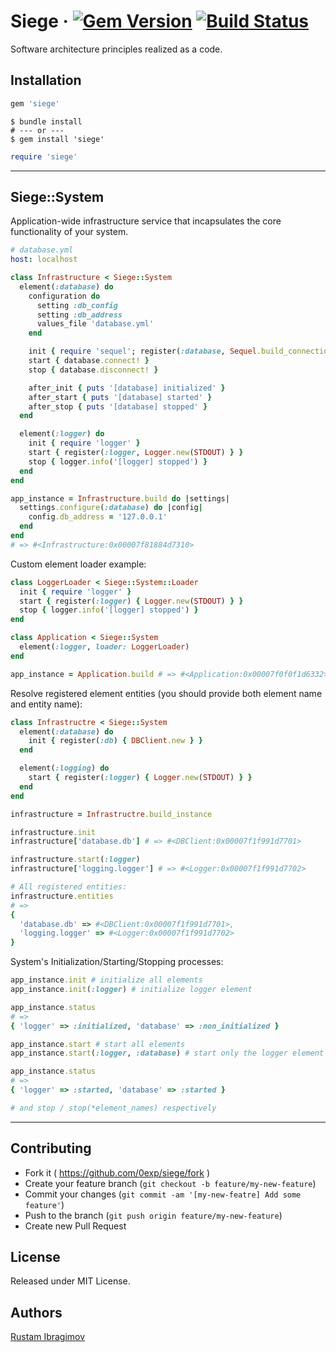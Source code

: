 # Siege &middot; [![Gem Version](https://badge.fury.io/rb/siege.svg)](https://badge.fury.io/rb/siege) [![Build Status](https://travis-ci.org/0exp/siege.svg?branch=master)](https://travis-ci.org/0exp/siege)

Software architecture principles realized as a code.

## Installation

```ruby
gem 'siege'
```

```shell
$ bundle install
# --- or ---
$ gem install 'siege'
```

```ruby
require 'siege'
```

---

## Siege::System

Application-wide infrastructure service that incapsulates the core functionality of your system.

```yaml
# database.yml
host: localhost
```

```ruby
class Infrastructure < Siege::System
  element(:database) do
    configuration do
      setting :db_config
      setting :db_address
      values_file 'database.yml'
    end

    init { require 'sequel'; register(:database, Sequel.build_connection(config['host']) } }
    start { database.connect! }
    stop { database.disconnect! }

    after_init { puts '[database] initialized' }
    after_start { puts '[database] started' }
    after_stop { puts '[database] stopped' }
  end

  element(:logger) do
    init { require 'logger' }
    start { register(:logger, Logger.new(STDOUT) } }
    stop { logger.info('[logger] stopped') }
  end
end

app_instance = Infrastructure.build do |settings|
  settings.configure(:database) do |config|
    config.db_address = '127.0.0.1'
  end
end
# => #<Infrastructure:0x00007f81884d7310>
```

Custom element loader example:

```ruby
class LoggerLoader < Siege::System::Loader
  init { require 'logger' }
  start { register(:logger) { Logger.new(STDOUT) } }
  stop { logger.info('[logger] stopped') }
end

class Application < Siege::System
  element(:logger, loader: LoggerLoader)
end

app_instance = Application.build # => #<Application:0x00007f0f0f1d6332>
```

Resolve registered element entities (you should provide both element name and entity name):

```ruby
class Infrastructre < Siege::System
  element(:database) do
    init { register(:db) { DBClient.new } }
  end

  element(:logging) do
    start { register(:logger) { Logger.new(STDOUT) } }
  end
end

infrastructure = Infrastructre.build_instance

infrastructure.init
infrastructure['database.db'] # => #<DBClient:0x00007f1f991d7701>

infrastructure.start(:logger)
infrastructure['logging.logger'] # => #<Logger:0x00007f1f991d7702>

# All registered entities:
infrastructure.entities
# =>
{
  'database.db' => #<DBClient:0x00007f1f991d7701>,
  'logging.logger' => #<Logger:0x00007f1f991d7702>
}
```

System's Initialization/Starting/Stopping processes:

```ruby
app_instance.init # initialize all elements
app_instance.init(:logger) # initialize logger element

app_instance.status
# =>
{ 'logger' => :initialized, 'database' => :non_initialized }

app_instance.start # start all elements
app_instance.start(:logger, :database) # start only the logger element

app_instance.status
# =>
{ 'logger' => :started, 'database' => :started }

# and stop / stop(*element_names) respectively
```

---

## Contributing

- Fork it ( https://github.com/0exp/siege/fork )
- Create your feature branch (`git checkout -b feature/my-new-feature`)
- Commit your changes (`git commit -am '[my-new-featre] Add some feature'`)
- Push to the branch (`git push origin feature/my-new-feature`)
- Create new Pull Request

## License

Released under MIT License.

## Authors

[Rustam Ibragimov](https://github.com/0exp)
